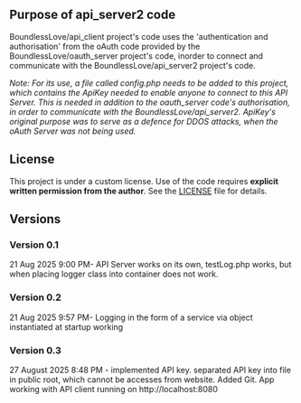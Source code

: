 
## Purpose of api_server2 code
BoundlessLove/api_client project's code uses the 'authentication and authorisation' from the oAuth code provided by the BoundlessLove/oauth_server project's code, inorder to connect and communicate with the BoundlessLove/api_server2 project's code. 

*Note: For its use, a file called config.php needs to be added to this project, which contains the ApiKey needed to enable anyone to connect to this API Server. This is needed in addition to the oauth_server code's authorisation, in order to communicate with the BoundlessLove/api_server2. ApiKey's original purpose was to serve as a defence for DDOS attacks, when the oAuth Server was not being used.*


## License
This project is under a custom license. Use of the code requires **explicit written permission from the author**. See the [LICENSE](./LICENSE) file for details.

## Versions

### Version 0.1
21 Aug 2025 9:00 PM- API Server works on its own, testLog.php works, but when placing logger class into container does not work.

### Version 0.2
21 Aug 2025 9:57 PM- Logging in the form of a service via object instantiated at startup working

### Version 0.3
27 August 2025 8:48 PM - implemented API key. separated API key into file in public root, which cannot be accesses from website. Added Git. App working with API client running on http://localhost:8080
